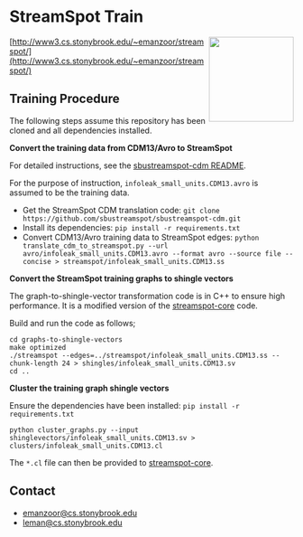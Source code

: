 # StreamSpot Train

<img src="http://www3.cs.stonybrook.edu/~emanzoor/streamspot/img/streamspot-logo.jpg" height="150" align="right"/>

[http://www3.cs.stonybrook.edu/~emanzoor/streamspot/](http://www3.cs.stonybrook.edu/~emanzoor/streamspot/)

## Training Procedure

The following steps assume this repository has been cloned and all dependencies installed.

**Convert the training data from CDM13/Avro to StreamSpot**

For detailed instructions, see the [sbustreamspot-cdm README](https://github.com/sbustreamspot/sbustreamspot-cdm).

For the purpose of instruction, `infoleak_small_units.CDM13.avro` is assumed to be the training data.

   * Get the StreamSpot CDM translation code: `git clone https://github.com/sbustreamspot/sbustreamspot-cdm.git`
   * Install its dependencies: `pip install -r requirements.txt`
   * Convert CDM13/Avro training data to StreamSpot edges: `python translate_cdm_to_streamspot.py --url avro/infoleak_small_units.CDM13.avro --format avro --source file --concise > streamspot/infoleak_small_units.CDM13.ss`

**Convert the StreamSpot training graphs to shingle vectors**

The graph-to-shingle-vector transformation code is in C++ to ensure high performance.
It is a modified version of the [streamspot-core](https://github.com/sbustreamspot/sbustreamspot-core) code.

Build and run the code as follows;
```
cd graphs-to-shingle-vectors
make optimized
./streamspot --edges=../streamspot/infoleak_small_units.CDM13.ss --chunk-length 24 > shingles/infoleak_small_units.CDM13.sv
cd ..
```

**Cluster the training graph shingle vectors**

Ensure the dependencies have been installed: `pip install -r requirements.txt`
```
python cluster_graphs.py --input shinglevectors/infoleak_small_units.CDM13.sv > clusters/infoleak_small_units.CDM13.cl
```

The `*.cl` file can then be provided to [streamspot-core](https://github.com/sbustreamspot/sbustreamspot-core).

## Contact

   * emanzoor@cs.stonybrook.edu
   * leman@cs.stonybrook.edu
